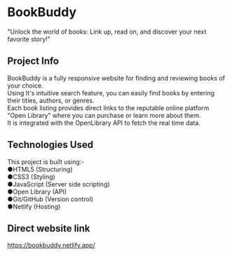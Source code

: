 # BookBuddy

"Unlock the world of books: Link up, read on, and discover your next favorite story!"

## Project Info 
BookBuddy is a fully responsive website for finding and reviewing books of your choice.  
Using It's intuitive search feature, you can easily find books by entering their titles, authors, or genres.  
Each book listing provides direct links to the reputable online platform "Open Library" where you can purchase or learn more about them.  
It is integrated with the OpenLibrary API to fetch the real time data.


## Technologies Used
This project is built using:-  
 ●HTML5 (Structuring)  
 ●CSS3 (Styling)  
 ●JavaScript (Server side scripting)  
 ●Open Library (API)  
 ●Git/GitHub (Version control)  
 ●Netlify (Hosting)  
 
 ## Direct website link
  https://bookbuddy.netlify.app/
